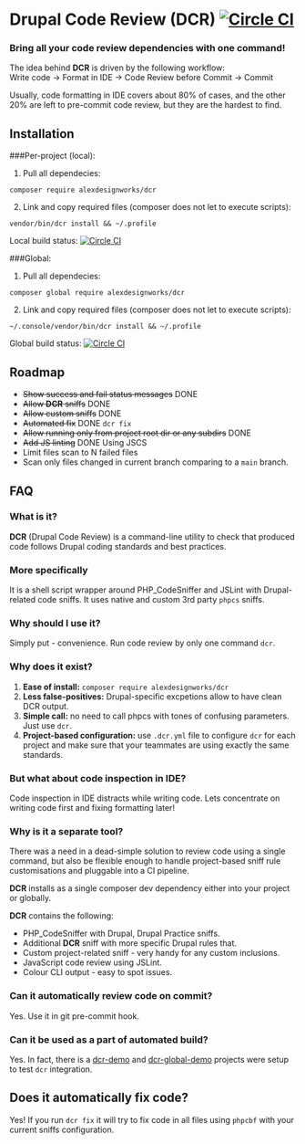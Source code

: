 # Drupal Code Review (DCR) [![Circle CI](https://circleci.com/gh/alexdesignworks/dcr.svg?style=svg)](https://circleci.com/gh/alexdesignworks/dcr)

### Bring all your code review dependencies with one command!

The idea behind **DCR** is driven by the following workflow:<br/>
Write code -> Format in IDE -> Code Review before Commit -> Commit

Usually, code formatting in IDE covers about 80% of cases, and the other 20% are left to pre-commit code review, but they are the hardest to find.

## Installation
###Per-project (local):
1. Pull all dependecies:<br/>
  ```
  composer require alexdesignworks/dcr
  ```
2. Link and copy required files (composer does not let to execute scripts):<br/>
  ```
  vendor/bin/dcr install && ~/.profile
  ```

Local build status: [![Circle CI](https://circleci.com/gh/alexdesignworks/dcr-demo.svg?style=svg)](https://circleci.com/gh/alexdesignworks/dcr-demo)

###Global:
1. Pull all dependecies:<br/>
  ```
  composer global require alexdesignworks/dcr
  ```
2. Link and copy required files (composer does not let to execute scripts):<br/>
  ```
  ~/.console/vendor/bin/dcr install && ~/.profile
  ```

Global build status: [![Circle CI](https://circleci.com/gh/alexdesignworks/dcr-global-demo.svg?style=svg)](https://circleci.com/gh/alexdesignworks/dcr-global-demo)


## Roadmap
* <del>Show success and fail status messages</del> DONE
* <del>Allow **DCR** sniffs</del> DONE
* <del>Allow custom sniffs</del> DONE
* <del>Automated fix</del> DONE `dcr fix`
* <del>Allow running only from project root dir or any subdirs</del> DONE
* <del>Add JS linting</del> DONE Using JSCS
* Limit files scan to N failed files
* Scan only files changed in current branch comparing to a `main` branch.

## FAQ
### What is it?
**DCR** (Drupal Code Review) is a command-line utility to check that produced code follows Drupal coding standards and best practices.

### More specifically
It is a shell script wrapper around PHP_CodeSniffer and JSLint with Drupal-related code sniffs. It uses native and custom 3rd party `phpcs` sniffs.

### Why should I use it?
Simply put - convenience. Run code review by only one command `dcr`.

### Why does it exist?
1. **Ease of install:** `composer require alexdesignworks/dcr`
2. **Less false-positives:** Drupal-specific excpetions allow to have clean DCR output.
3. **Simple call:** no need to call phpcs with tones of confusing parameters. Just use `dcr`.
4. **Project-based configuration:** use `.dcr.yml` file to configure `dcr` for each project and make sure that your teammates are using exactly the same standards.

### But what about code inspection in IDE?
Code inspection in IDE distracts while writing code. Lets concentrate on writing code first and fixing formatting later!

### Why is it a separate tool?
There was a need in a dead-simple solution to review code using a single command, but also be flexible enough to handle project-based sniff rule customisations and pluggable into a CI pipeline.

**DCR** installs as a single composer dev dependency either into your project or globally.

**DCR** contains the following:

* PHP_CodeSniffer with Drupal, Drupal Practice sniffs.
* Additional **DCR** sniff with more specific Drupal rules that.
* Custom project-related sniff - very handy for any custom inclusions.
* JavaScript code review using JSLint.
* Colour CLI output - easy to spot issues.

### Can it automatically review code on commit?
Yes. Use it in git pre-commit hook.

### Can it be used as a part of automated build?
Yes. In fact, there is a [dcr-demo](https://github.com/alexdesignworks/dcr-demo) and [dcr-global-demo](https://github.com/alexdesignworks/dcr-global-demo) projects were setup to test `dcr` integration.

## Does it automatically fix code?
Yes! If you run `dcr fix` it will try to fix code in all files using `phpcbf` with your current sniffs configuration.
